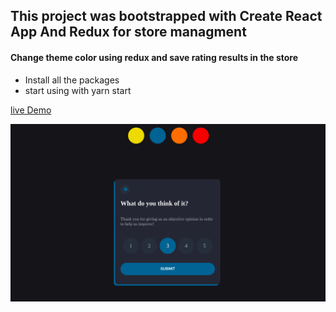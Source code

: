 ## This project was bootstrapped with Create React App And Redux for store managment ##

#### Change theme color using redux and save rating results in the store ####

* Install all the packages
* start using with yarn start



[live Demo](https://cosmic-crumble-e4afaa.netlify.app)


![final result](https://github.com/atefeh-dev/Modal-rating/blob/main/Screenshot%20from%202022-05-20%2018-18-49.png)
